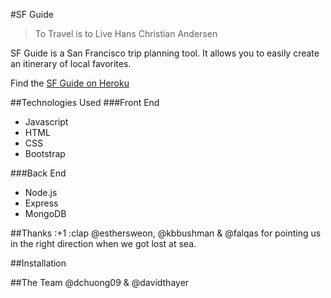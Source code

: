 #SF Guide

>To Travel is to Live
Hans Christian Andersen

SF Guide is a San Francisco trip planning tool. It allows you to easily create an itinerary of local favorites.

Find the [SF Guide on Heroku](https://calm-caverns-75257.herokuapp.com/)

##Technologies Used
###Front End
- Javascript
- HTML
- CSS
- Bootstrap

###Back End
- Node.js
- Express
- MongoDB

##Thanks
:+1 :clap @esthersweon, @kbbushman & @falqas for pointing us in the right direction when we got lost at sea.

##Installation

##The Team
@dchuong09 & @davidthayer
